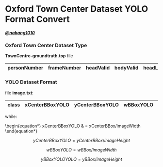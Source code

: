# Oxford Town Center Dataset YOLO Format Convert

[***@nabang1010***](https://github.com/nabang1010)


### Oxford Town Center Dataset Type

**TownCentre-groundtruth.top** file 

| **personNumber** | **frameNumber** | **headValid** | **bodyValid** | **headLeft** | **headTop** | **headRight** | **headBottom** | **bodyLeft** | **bodyTop** | **bodyRight** | **bodyBottom** |
|---|---|---|---|---|---|---|---|---|---|---|---|


### YOLO Dataset Format

file **image.txt**:

| **class** | **xCenterBBoxYOLO** | **yCenterBBoxYOLO** | **wBBoxYOLO** | **hBBoxYOLO** | 
|---|---|---|---|---|

while:

\begin{equation*}
xCenterBBoxYOLO & = xCenterBBox/imageWidth 
\end{equation*}
```math
yCenterBBoxYOLO = yCenterBBox/imageHeight
```
```math
wBBoxYOLO = wBBox/imageWidth
```
```math
yBBoxYOLOYOLO = yBBox/imageHeight
```